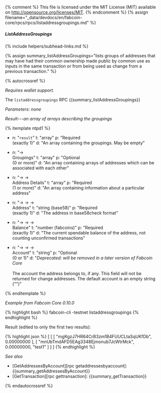 {% comment %}
This file is licensed under the MIT License (MIT) available on
http://opensource.org/licenses/MIT.
{% endcomment %}
{% assign filename="_data/devdocs/en/fabcoin-core/rpcs/rpcs/listaddressgroupings.md" %}

##### ListAddressGroupings
{% include helpers/subhead-links.md %}

{% assign summary_listAddressGroupings="lists groups of addresses that may have had their common ownership made public by common use as inputs in the same transaction or from being used as change from a previous transaction." %}

{% autocrossref %}

*Requires wallet support.*

The `listaddressgroupings` RPC {{summary_listAddressGroupings}}

*Parameters: none*

*Result---an array of arrays describing the groupings*

{% itemplate ntpd1 %}
- n: "`result`"
  t: "array"
  p: "Required<br>(exactly 1)"
  d: "An array containing the groupings.  May be empty"

- n: "→<br>Groupings"
  t: "array"
  p: "Optional<br>(0 or more)"
  d: "An array containing arrays of addresses which can be associated with each other"

- n: "→ →<br>Address Details"
  t: "array"
  p: "Required<br>(1 or more)"
  d: "An array containing information about a particular address"

- n: "→ → →<br>Address"
  t: "string (base58)"
  p: "Required<br>(exactly 1)"
  d: "The address in base58check format"

- n: "→ → →<br>Balance"
  t: "number (fabcoins)"
  p: "Required<br>(exactly 1)"
  d: "The current spendable balance of the address, not counting unconfirmed transactions"

- n: "→ → →<br>Account"
  t: "string"
  p: "Optional<br>(0 or 1)"
  d: "*Deprecated: will be removed in a later version of Fabcoin Core*<br><br>The account the address belongs to, if any.  This field will not be returned for change addresses.  The default account is an empty string (\"\")"

{% enditemplate %}

*Example from Fabcoin Core 0.10.0*

{% highlight bash %}
fabcoin-cli -testnet listaddressgroupings
{% endhighlight %}

Result (edited to only the first two results):

{% highlight json %}
[
    [
        [
            "mgKgzJ7HR64CrB3zm1B4FUUCLtaSqUKfDb",
            0.00000000
        ],
        [
            "mnUbTmdAFD5EAg3348Ejmonub7JcWtrMck",
            0.00000000,
            "test1"
        ]
    ]
]
{% endhighlight %}

*See also*

* [GetAddressesByAccount][rpc getaddressesbyaccount]: {{summary_getAddressesByAccount}}
* [GetTransaction][rpc gettransaction]: {{summary_getTransaction}}

{% endautocrossref %}
